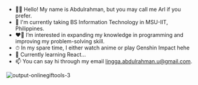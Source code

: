 - 👋🏽 Hello! My name is Abdulrahman, but you may call me Arl if you prefer.
- 🏫 I'm currently taking BS Information Technology in MSU-IIT, Philippines.
- ❤️‍🔥 I’m interested in expanding my knowledge in programming and improving my problem-solving skill.
- ⏱ In my spare time, I either watch anime or play Genshin Impact hehe
- 🌱 Currently learning React...
- 📫 You can say hi through my email lingga.abdulrahman.u@gmail.com.

![output-onlinegiftools-3](https://user-images.githubusercontent.com/106197019/178466780-671de3d4-b834-44de-b1b1-8a2a3751b097.gif)
